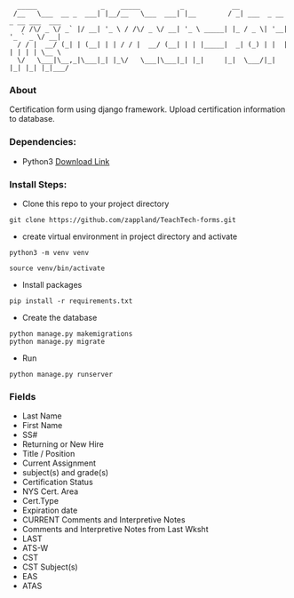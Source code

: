 ```
  _____                _    _____          _            __
 /__   \___  __ _  ___| |__/__   \___  ___| |__        / _| ___  _ __ _ __ ___  ___
   / /\/ _ \/ _` |/ __| '_ \ / /\/ _ \/ __| '_ \ _____| |_ / _ \| '__| '_ ` _ \/ __|
  / / |  __/ (_| | (__| | | / / |  __/ (__| | | |_____|  _| (_) | |  | | | | | \__ \
  \/   \___|\__,_|\___|_| |_\/   \___|\___|_| |_|     |_|  \___/|_|  |_| |_| |_|___/

```
### About
Certification form using django framework. Upload certification information to database.


### Dependencies:
- Python3 [Download Link](https://www.python.org/getit/)


### Install Steps:
- Clone this repo to your project directory
```
git clone https://github.com/zappland/TeachTech-forms.git
```
- create virtual environment in project directory and activate
```
python3 -m venv venv

source venv/bin/activate
```
- Install packages
```
pip install -r requirements.txt
```

- Create the database
```
python manage.py makemigrations
python manage.py migrate
```

- Run
```
python manage.py runserver
```



### Fields

- Last Name
- First Name
- SS#
- Returning or New Hire
- Title / Position
- Current  Assignment             
- subject(s) and grade(s)
- Certification Status
- NYS Cert. Area
- Cert.Type
- Expiration  date
- CURRENT Comments and Interpretive Notes
- Comments and Interpretive Notes from Last Wksht
- LAST
- ATS-W 
- CST
- CST Subject(s)
- EAS
- ATAS



